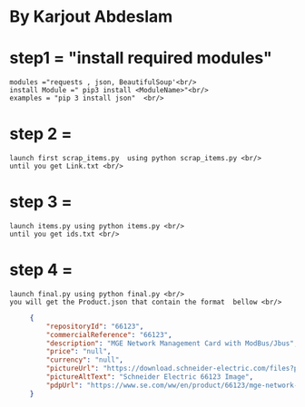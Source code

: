 # By Karjout Abdeslam <br/>
# step1 = "install required modules" <br/>
    modules ="requests , json, BeautifulSoup'<br/>
    install Module =" pip3 install <ModuleName>"<br/>
    examples = "pip 3 install json"  <br/>

# step 2 = <br/>
    launch first scrap_items.py  using python scrap_items.py <br/>
    until you get Link.txt <br/>
# step 3 = <br/>
    launch items.py using python items.py <br/>
    until you get ids.txt <br/>
# step 4 =  <br/>
    launch final.py using python final.py <br/>
    you will get the Product.json that contain the format  bellow <br/>
   ``` Product.json format <br/> 
        { 
            "repositoryId": "66123",
            "commercialReference": "66123",
            "description": "MGE Network Management Card with ModBus/Jbus",
            "price": "null",
            "currency": "null",
            "pictureUrl": "https://download.schneider-electric.com/files?p_Doc_Ref=SPD_STOS-7RT8Q9_FL_H&p_File_Type=rendition_113_png&default_image=DefaultProductImage.png",
            "pictureAltText": "Schneider Electric 66123 Image",
            "pdpUrl": "https://www.se.com/ww/en/product/66123/mge-network-management-card-with-modbus-jbus/"
        }
```
